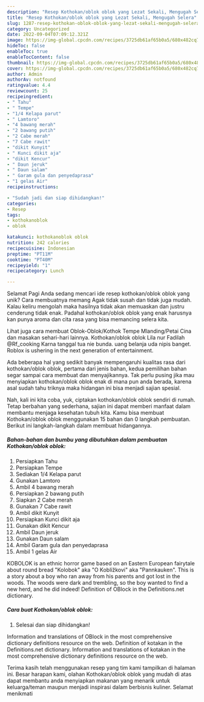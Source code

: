 ```yaml
---
description: "Resep Kothokan/oblok oblok yang Lezat Sekali, Mengugah Selera"
title: "Resep Kothokan/oblok oblok yang Lezat Sekali, Mengugah Selera"
slug: 1287-resep-kothokan-oblok-oblok-yang-lezat-sekali-mengugah-selera
category: Uncategorized
date: 2022-09-04T07:09:12.321Z
image: https://img-global.cpcdn.com/recipes/3725db61af65b0a5/680x482cq70/kothokanoblok-oblok-foto-resep-utama.jpg
hideToc: false
enableToc: true
enableTocContent: false
thumbnail: https://img-global.cpcdn.com/recipes/3725db61af65b0a5/680x482cq70/kothokanoblok-oblok-foto-resep-utama.jpg
cover: https://img-global.cpcdn.com/recipes/3725db61af65b0a5/680x482cq70/kothokanoblok-oblok-foto-resep-utama.jpg
author: Admin
authorAv: notfound
ratingvalue: 4.4
reviewcount: 25
recipeingredient:
- " Tahu"
- " Tempe"
- "1/4 Kelapa parut"
- " Lamtoro"
- "4 bawang merah"
- "2 bawang putih"
- "2 Cabe merah"
- "7 Cabe rawit"
- "dikit Kunyit"
- " Kunci dikit aja"
- "dikit Kencur"
- " Daun jeruk"
- " Daun salam"
- " Garam gula dan penyedaprasa"
- "1 gelas Air"
recipeinstructions:

- "Sudah jadi dan siap dihidangkan!"
categories:
- Resep
tags:
- kothokanoblok
- oblok

katakunci: kothokanoblok oblok 
nutrition: 242 calories
recipecuisine: Indonesian
preptime: "PT11M"
cooktime: "PT40M"
recipeyield: "1"
recipecategory: Lunch

---
```



Selamat Pagi Anda sedang mencari ide resep kothokan/oblok oblok yang unik? Cara membuatnya memang Agak tidak susah dan tidak juga mudah. Kalau keliru mengolah maka hasilnya tidak akan memuaskan dan justru cenderung tidak enak. Padahal kothokan/oblok oblok yang enak harusnya kan punya aroma dan cita rasa yang bisa memancing selera kita.


Lihat juga cara membuat Oblok-Oblok/Kothok Tempe Mlanding/Petai Cina dan masakan sehari-hari lainnya. Kothokan/oblok oblok Lila nur Fadilah @Rf_cooking Karna tanggal tua nie bunda. uang belanja uda nipis banget. Roblox is ushering in the next generation of entertainment.

Ada beberapa hal yang sedikit banyak mempengaruhi kualitas rasa dari kothokan/oblok oblok, pertama dari jenis bahan, kedua pemilihan bahan segar sampai cara membuat dan menyajikannya. Tak perlu pusing jika mau menyiapkan kothokan/oblok oblok enak di mana pun anda berada, karena asal sudah tahu triknya maka hidangan ini bisa menjadi sajian spesial.


Nah, kali ini kita coba, yuk, ciptakan kothokan/oblok oblok sendiri di rumah. Tetap berbahan yang sederhana, sajian ini dapat memberi manfaat dalam membantu menjaga kesehatan tubuh kita. Kamu bisa membuat Kothokan/oblok oblok menggunakan 15 bahan dan 0 langkah pembuatan. Berikut ini langkah-langkah dalam membuat hidangannya.

<!--inarticleads1-->

##### Bahan-bahan dan bumbu yang dibutuhkan dalam pembuatan Kothokan/oblok oblok:

1. Persiapkan  Tahu
1. Persiapkan  Tempe
1. Sediakan 1/4 Kelapa parut
1. Gunakan  Lamtoro
1. Ambil 4 bawang merah
1. Persiapkan 2 bawang putih
1. Siapkan 2 Cabe merah
1. Gunakan 7 Cabe rawit
1. Ambil dikit Kunyit
1. Persiapkan  Kunci dikit aja
1. Gunakan dikit Kencur
1. Ambil  Daun jeruk
1. Gunakan  Daun salam
1. Ambil  Garam gula dan penyedaprasa
1. Ambil 1 gelas Air


KOBOLOK is an ethnic horror game based on an Eastern European fairytale about round bread &#34;Kolobok&#34; aka &#34;O Koblížkovi&#34; aka &#34;Pannkauken&#34;. This is a story about a boy who ran away from his parents and got lost in the woods. The woods were dark and trembling, so the boy wanted to find a new herd, and he did indeed! Definition of OBlock in the Definitions.net dictionary. 

<!--inarticleads2-->

##### Cara buat Kothokan/oblok oblok:


1. Selesai dan siap dihidangkan!

Information and translations of OBlock in the most comprehensive dictionary definitions resource on the web. Definition of kotakan in the Definitions.net dictionary. Information and translations of kotakan in the most comprehensive dictionary definitions resource on the web. 

Terima kasih telah menggunakan resep yang tim kami tampilkan di halaman ini. Besar harapan kami, olahan Kothokan/oblok oblok yang mudah di atas dapat membantu anda menyiapkan makanan yang menarik untuk keluarga/teman maupun menjadi inspirasi dalam berbisnis kuliner. Selamat menikmati
